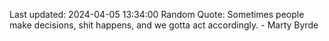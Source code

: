 Last updated: 2024-04-05 13:34:00
Random Quote: Sometimes people make decisions, shit happens, and we gotta act accordingly. - Marty Byrde